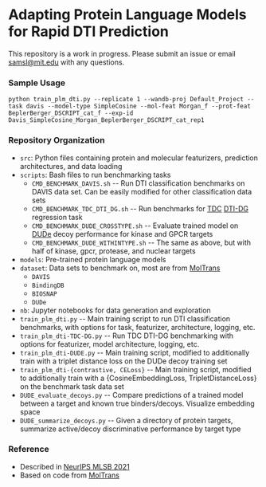 # Adapting Protein Language Models for Rapid DTI Prediction

This repository is a work in progress. Please submit an issue or email samsl@mit.edu with any questions.

### Sample Usage

`python train_plm_dti.py --replicate 1 --wandb-proj Default_Project --task davis --model-type SimpleCosine --mol-feat Morgan_f --prot-feat BeplerBerger_DSCRIPT_cat_f --exp-id Davis_SimpleCosine_Morgan_BeplerBerger_DSCRIPT_cat_rep1`

### Repository Organization

- `src`: Python files containing protein and molecular featurizers, prediction architectures, and data loading
- `scripts`: Bash files to run benchmarking tasks
  - `CMD_BENCHMARK_DAVIS.sh` -- Run DTI classification benchmarks on DAVIS data set. Can be easily modified for other classification data sets
  - `CMD_BENCHMARK_TDC_DTI_DG.sh` -- Run benchmarks for [TDC](https://tdcommons.ai) [DTI-DG](https://tdcommons.ai/benchmark/dti_dg_group/bindingdb_patent/) regression task
  - `CMD_BENCHMARK_DUDE_CROSSTYPE.sh` -- Evaluate trained model on [DUDe](http://dude.docking.org) decoy performance for kinase and GPCR targets
  - `CMD_BENCHMARK_DUDE_WITHINTYPE.sh` -- The same as above, but with half of kinase, gpcr, protease, and nuclear targets
- `models`: Pre-trained protein language models
- `dataset`: Data sets to benchmark on, most are from [MolTrans](https://academic.oup.com/bioinformatics/article/37/6/830/5929692)
  - `DAVIS`
  - `BindingDB`
  - `BIOSNAP`
  - `DUDe` 
- `nb`: Jupyter notebooks for data generation and exploration
- `train_plm_dti.py` -- Main training script to run DTI classification benchmarks, with options for task, featurizer, architecture, logging, etc.
- `train_plm_dti-TDC-DG.py` -- Run TDC DTI-DG benchmarking with options for featurizer, model architecture, logging, etc.
- `train_plm_dti-DUDE.py` -- Main training script, modified to additionally train with a triplet distance loss on the DUDe decoy training set
- `train_plm_dti-{contrastive, CELoss}` -- Main training script, modified to additionally train with a {CosineEmbeddingLoss, TripletDistanceLoss} on the benchmark task data set
- `DUDE_evaluate_decoys.py` -- Compare predictions of a trained model between a target and known true binders/decoys. Visualize embedding space
- `DUDE_summarize_decoys.py` -- Given a directory of protein targets, summarize active/decoy discriminative performance by target type


### Reference

- Described in [NeurIPS MLSB 2021](https://www.mlsb.io/papers_2021/MLSB2021_Adapting_protein_language_models.pdf)
- Based on code from [MolTrans](https://github.com/kexinhuang12345/MolTrans)
